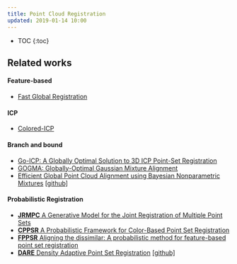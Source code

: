 ```yaml
---
title: Point Cloud Registration
updated: 2019-01-14 10:00
---
```



* TOC
{:toc}

## Related works

#### Feature-based

* [Fast Global Registration](http://qianyi.info/docs/papers/eccv16_registration.pdf)

#### ICP

* [Colored-ICP](http://qianyi.info/docs/papers/iccv17_colored_registration.pdf)

#### Branch and bound

* [Go-ICP: A Globally Optimal Solution to 3D ICP Point-Set Registration](https://arxiv.org/pdf/1605.03344.pdf)
* [GOGMA: Globally-Optimal Gaussian Mixture Alignment](https://www.cv-foundation.org/openaccess/content_cvpr_2016/papers/Campbell_GOGMA_Globally-Optimal_Gaussian_CVPR_2016_paper.pdf)
* [Efficient Global Point Cloud Alignment using Bayesian Nonparametric Mixtures](http://openaccess.thecvf.com/content_cvpr_2017/papers/Straub_Efficient_Global_Point_CVPR_2017_paper.pdf) [[github]](https://github.com/jstraub/dpOptTrans)


#### Probabilistic Registration

* [**JRMPC** A Generative Model for the Joint Registration of
Multiple Point Sets](https://hal.archives-ouvertes.fr/hal-01019661v2/document)
* [**CPPSR** A Probabilistic Framework for Color-Based Point Set Registration](http://openaccess.thecvf.com/content_cvpr_2016/papers/Danelljan_A_Probabilistic_Framework_CVPR_2016_paper.pdf)
* [**FPPSR** Aligning the dissimilar: A probabilistic method for feature-based point set registration](https://ieeexplore.ieee.org/stamp/stamp.jsp?tp=&arnumber=7899641&tag=1)
* [**DARE** Density Adaptive Point Set Registration](https://arxiv.org/pdf/1804.01495.pdf) [[github]](https://github.com/felja633/DARE)
